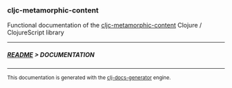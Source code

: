 
### cljc-metamorphic-content

Functional documentation of the [cljc-metamorphic-content](https://github.com/bithandshake/cljc-metamorphic-content) Clojure / ClojureScript library

---



##### [README](../README.md) > DOCUMENTATION

---

<sub>This documentation is generated with the [clj-docs-generator](https://github.com/bithandshake/clj-docs-generator) engine.</sub>

